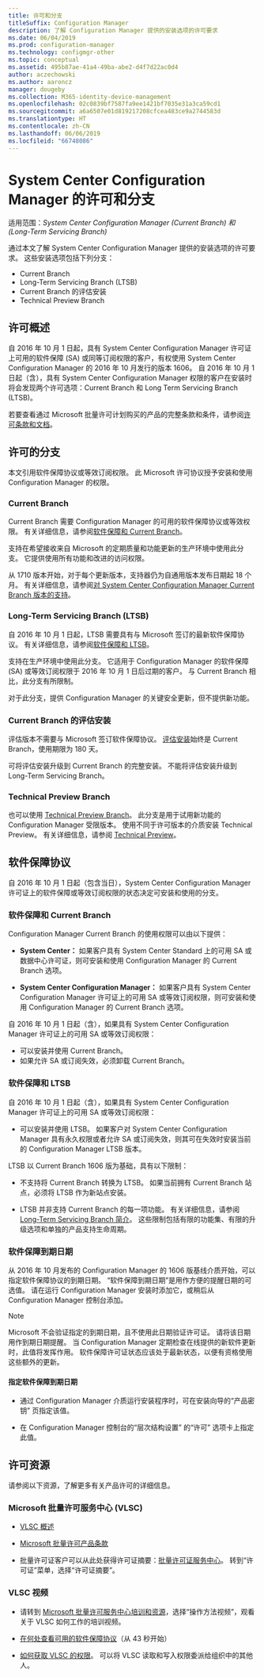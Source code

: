 ```yaml
---
title: 许可和分支
titleSuffix: Configuration Manager
description: 了解 Configuration Manager 提供的安装选项的许可要求
ms.date: 06/04/2019
ms.prod: configuration-manager
ms.technology: configmgr-other
ms.topic: conceptual
ms.assetid: 495b87ae-41a4-49ba-abe2-d4f7d22ac0d4
author: aczechowski
ms.author: aaroncz
manager: dougeby
ms.collection: M365-identity-device-management
ms.openlocfilehash: 02c0839bf7587fa9ee1421bf7035e31a3ca59cd1
ms.sourcegitcommit: a6a6507e01d819217208cfcea483ce9a2744583d
ms.translationtype: HT
ms.contentlocale: zh-CN
ms.lasthandoff: 06/06/2019
ms.locfileid: "66748086"
---
```

# <a name="licensing-and-branches-for-system-center-configuration-manager"></a>System Center Configuration Manager 的许可和分支

适用范围：*System Center Configuration Manager (Current Branch) 和 (Long-Term Servicing Branch)*

通过本文了解 System Center Configuration Manager 提供的安装选项的许可要求。 这些安装选项包括下列分支：

- Current Branch
- Long-Term Servicing Branch (LTSB)
- Current Branch 的评估安装
- Technical Preview Branch

## <a name="licensing-overview"></a>许可概述

自 2016 年 10 月 1 日起，具有 System Center Configuration Manager 许可证上可用的软件保障 (SA) 或同等订阅权限的客户，有权使用 System Center Configuration Manager 的 2016 年 10 月发行的版本 1606。 自 2016 年 10 月 1 日起（含），具有 System Center Configuration Manager 权限的客户在安装时将会发现两个许可选项：Current Branch 和 Long Term Servicing Branch (LTSB)。

若要查看通过 Microsoft 批量许可计划购买的产品的完整条款和条件，请参阅[许可条款和文档](https://go.microsoft.com/fwlink/?LinkId=800052)。


## <a name="licensed-branches"></a>许可的分支

本文引用软件保障协议或等效订阅权限。 此 Microsoft 许可协议授予安装和使用 Configuration Manager 的权限。

### <a name="current-branch"></a>Current Branch

Current Branch 需要 Configuration Manager 的可用的软件保障协议或等效权限。 有关详细信息，请参阅[软件保障和 Current Branch](#software-assurance-and-the-current-branch)。

支持在希望接收来自 Microsoft 的定期质量和功能更新的生产环境中使用此分支。 它提供使用所有功能和改进的访问权限。

从 1710 版本开始，对于每个更新版本，支持器仍为自通用版本发布日期起 18 个月。 有关详细信息，请参阅[对 System Center Configuration Manager Current Branch 版本的支持](/sccm/core/servers/manage/current-branch-versions-supported)。

### <a name="long-term-servicing-branch-ltsb"></a>Long-Term Servicing Branch (LTSB)

自 2016 年 10 月 1 日起，LTSB 需要具有与 Microsoft 签订的最新软件保障协议。 有关详细信息，请参阅[软件保障和 LTSB](#software-assurance-and-the-ltsb)。

支持在生产环境中使用此分支。 它适用于 Configuration Manager 的软件保障 (SA) 或等效订阅权限于 2016 年 10 月 1 日后过期的客户。 与 Current Branch 相比，此分支有所限制。

对于此分支，提供 Configuration Manager 的关键安全更新，但不提供新功能。

### <a name="evaluation-installation-of-the-current-branch"></a>Current Branch 的评估安装

评估版本不需要与 Microsoft 签订软件保障协议。 [评估安装](https://www.microsoft.com/evalcenter/evaluate-system-center-configuration-manager-and-endpoint-protection)始终是 Current Branch，使用期限为 180 天。

可将评估安装升级到 Current Branch 的完整安装。 不能将评估安装升级到 Long-Term Servicing Branch。

### <a name="technical-preview-branch"></a>Technical Preview Branch

也可以使用 [Technical Preview Branch](https://www.microsoft.com/evalcenter/evaluate-system-center-configuration-manager-and-endpoint-protection-technical-preview)。 此分支是用于试用新功能的 Configuration Manager 受限版本。 使用不同于许可版本的介质安装 Technical Preview。 有关详细信息，请参阅 [Technical Preview](/sccm/core/get-started/technical-preview)。


## <a name="software-assurance-agreements"></a>软件保障协议

自 2016 年 10 月 1 日起（包含当日），System Center Configuration Manager 许可证上的软件保障或等效订阅权限的状态决定可安装和使用的分支。

### <a name="software-assurance-and-the-current-branch"></a>软件保障和 Current Branch

Configuration Manager Current Branch 的使用权限可以由以下提供：

- **System Center：** 如果客户具有 System Center Standard 上的可用 SA 或数据中心许可证，则可安装和使用 Configuration Manager 的 Current Branch 选项。

- **System Center Configuration Manager：** 如果客户具有 System Center Configuration Manager 许可证上的可用 SA 或等效订阅权限，则可安装和使用 Configuration Manager 的 Current Branch 选项。

自 2016 年 10 月 1 日起（含），如果具有 System Center Configuration Manager 许可证上的可用 SA 或等效订阅权限：

- 可以安装并使用 Current Branch。
- 如果允许 SA 或订阅失效，必须卸载 Current Branch。

### <a name="software-assurance-and-the-ltsb"></a>软件保障和 LTSB

自 2016 年 10 月 1 日起（含），如果具有 System Center Configuration Manager 许可证上的可用 SA 或等效订阅权限：

- 可以安装并使用 LTSB。 如果客户对 System Center Configuration Manager 具有永久权限或者允许 SA 或订阅失效，则其可在失效时安装当前的 Configuration Manager LTSB 版本。

LTSB 以 Current Branch 1606 版为基础，具有以下限制：

- 不支持将 Current Branch 转换为 LTSB。 如果当前拥有 Current Branch 站点，必须将 LTSB 作为新站点安装。  

- LTSB 并非支持 Current Branch 的每一项功能。 有关详细信息，请参阅 [Long-Term Servicing Branch 简介](introduction-to-the-ltsb.md)。 这些限制包括有限的功能集、有限的升级选项和单独的产品支持生命周期。  

### <a name="software-assurance-expiration-date"></a>软件保障到期日期

从 2016 年 10 月发布的 Configuration Manager 的 1606 版基线介质开始，可以指定软件保障协议的到期日期。 “软件保障到期日期”是用作方便的提醒日期的可选值。  请在运行 Configuration Manager 安装时添加它，或稍后从 Configuration Manager 控制台添加。

> [!NOTE]
> Microsoft 不会验证指定的到期日期，且不使用此日期验证许可证。 请将该日期用作到期日期提醒。 当 Configuration Manager 定期检查在线提供的新软件更新时，此值将发挥作用。 软件保障许可证状态应该处于最新状态，以便有资格使用这些额外的更新。

#### <a name="to-specify-the-software-assurance-expiration-date"></a>指定软件保障到期日期

- 通过 Configuration Manager 介质运行安装程序时，可在安装向导的“产品密钥”  页指定该值。

- 在 Configuration Manager 控制台的“层次结构设置”  的“许可”  选项卡上指定此值。


## <a name="licensing-resources"></a>许可资源

请参阅以下资源，了解更多有关产品许可的详细信息。

### <a name="microsoft-volume-licensing-service-center-vlsc"></a>Microsoft 批量许可服务中心 (VLSC)

- [VLSC 概述](https://www.microsoft.com/Licensing/existing-customer/vlsc-training-and-resources.aspx)

- [Microsoft 批量许可产品条款](https://go.microsoft.com/fwlink/?LinkId=800052)

- 批量许可证客户可以从此处获得许可证摘要：[批量许可证服务中心](https://www.microsoft.com/Licensing/servicecenter/default.aspx)。 转到“许可证”菜单，选择“许可证摘要”。  

### <a name="vlsc-videos"></a>VLSC 视频

- 请转到 [Microsoft 批量许可服务中心培训和资源](https://www.microsoft.com/licensing/existing-customer/vlsc-training-and-resources)，选择“操作方法视频”，观看关于 VLSC 如何工作的培训视频。 

- [在何处查看可用的软件保障协议](https://www.microsoft.com/showcase/video.aspx?uuid=fe1846cb-1d26-49fc-b064-57b25dcc31a0)（从 43 秒开始）  

- [如何获取 VLSC 的权限](https://www.microsoft.com/showcase/video.aspx?uuid=ac4ed1ca-d0a9-43cd-89fa-74ccb555dec4)。 可以将 VLSC 读取和写入权限委派给组织中的其他人。
